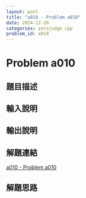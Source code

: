 ```yaml
---
layout: post
title: "a010 - Problem a010"
date: 2024-12-20
categories: zerojudge cpp
problem_id: a010
---
```


# Problem a010

## 題目描述



## 輸入說明



## 輸出說明



## 解題連結

[a010 - Problem a010](https://zerojudge.tw/ShowProblem?problemid=a010)

## 解題思路

